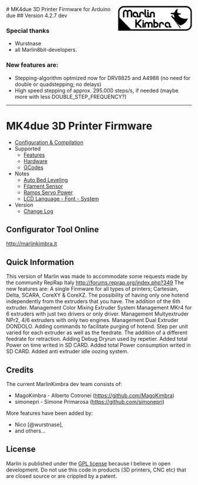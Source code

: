 <img align="right" src="Documentation/Logo/MarlinKimbra%20Logo%20GitHub.png" />
# MK4due 3D Printer Firmware for Arduino due
## Version 4.2.7 dev

### Special thanks
* Wurstnase
* all Marlin8bit-developers.

### New features are:
* Stepping-algorithm optmized now for DRV8825 and A4988 (no need for double or quadstepping; no delays)
* High speed stepping of approx. 295.000 steps/s, if needed (maybe more with less DOUBLE_STEP_FREQUENCY?)

---
# MK4due 3D Printer Firmware
  * [Configuration & Compilation](/Documentation/Compilation.md)
  * Supported
    * [Features](/Documentation/Features.md)
    * [Hardware](/Documentation/Hardware.md)
    * [GCodes](/Documentation/GCodes.md)
  * Notes
    * [Auto Bed Leveling](/Documentation/BedLeveling.md)
    * [Filament Sensor](/Documentation/FilamentSensor.md)
    * [Ramps Servo Power](/Documentation/RampsServoPower.md)
    * [LCD Language - Font - System](Documentation/LCDLanguageFont.md)
  * Version
    * [Change Log](/Documentation/changelog.md)


## Configurator Tool Online

http://marlinkimbra.it


## Quick Information

This version of Marlin was made to accommodate some requests made by the community RepRap Italy http://forums.reprap.org/index.php?349
The new features are:
A single Firmware for all types of printers; Cartesian, Delta, SCARA, CoreXY & CoreXZ.
The possibility of having only one hotend independently from the extruders that you have.
The addition of the 6th extruder.
Management Color Mixing Extruder
System Management MKr4 for 6 extruders with just two drivers or only driver.
Management Multyextruder NPr2, 4/6 extruders with only two engines.
Management Dual Extruder DONDOLO.
Adding commands to facilitate purging of hotend. 
Step per unit varied for each extruder as well as the feedrate.
The addition of a different feedrate for retraction. 
Adding Debug Dryrun used by repetier.
Added total Power on time writed in SD CARD.
Added total Power consumption writed in SD CARD.
Added anti extruder idle oozing system.

## Credits

The current MarlinKimbra dev team consists of:
 - MagoKimbra - Alberto Cotronei (https://github.com/MagoKimbra)
 - simonepri - Simone Primarosa (https://github.com/simonepri)

More features have been added by:
  - Nico [@wurstnase],
  - and others...

## License

Marlin is published under the [GPL license](/Documentation/COPYING.md) because I believe in open development.
Do not use this code in products (3D printers, CNC etc) that are closed source or are crippled by a patent.
